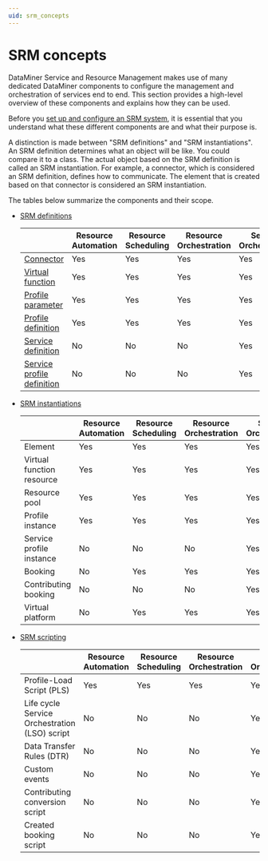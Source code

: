 ```yaml
---
uid: srm_concepts
---
```


# SRM concepts

DataMiner Service and Resource Management makes use of many dedicated DataMiner components to configure the management and orchestration of services end to end. This section provides a high-level overview of these components and explains how they can be used.

Before you [set up and configure an SRM system](xref:srm_getting_started), it is essential that you understand what these different components are and what their purpose is.

A distinction is made between "SRM definitions" and "SRM instantiations". An SRM definition determines what an object will be like. You could compare it to a class. The actual object based on the SRM definition is called an SRM instantiation. For example, a connector, which is considered an SRM definition, defines how to communicate. The element that is created based on that connector is considered an SRM instantiation.

The tables below summarize the components and their scope.

- [SRM definitions](xref:srm_definitions)

  | | Resource Automation | Resource Scheduling | Resource Orchestration | Service Orchestration |
  |--|---------------------|---------------------|------------------------|-----------------------|
  | [Connector](xref:srm_definitions#connector) | Yes | Yes | Yes | Yes |
  | [Virtual function](xref:srm_definitions#virtual-function) | Yes | Yes | Yes | Yes |
  | [Profile parameter](xref:srm_definitions#profile-parameter) | Yes | Yes | Yes | Yes |
  | [Profile definition](xref:srm_definitions#profile-definition) | Yes | Yes | Yes | Yes |
  | [Service definition](xref:srm_definitions#service-definition) | No | No | No | Yes |
  | [Service profile definition](xref:srm_definitions#service-profile-definition) | No | No | No | Yes |

- [SRM instantiations](xref:srm_instantiations)

  | | Resource Automation | Resource Scheduling | Resource Orchestration | Service Orchestration |
  |--|---------------------|---------------------|------------------------|-----------------------|
  | Element | Yes | Yes | Yes | Yes |
  | Virtual function resource | Yes | Yes | Yes | Yes |
  | Resource pool | Yes | Yes | Yes | Yes |
  | Profile instance | Yes | Yes | Yes | Yes |
  | Service profile instance | No | No | No | Yes |
  | Booking | No | Yes | Yes | Yes |
  | Contributing booking | No | No | No | Yes |
  | Virtual platform | No | Yes | Yes | Yes |

- [SRM scripting](xref:srm_scripting)

  | | Resource Automation | Resource Scheduling | Resource Orchestration | Service Orchestration |
  |--|---------------------|---------------------|------------------------|-----------------------|
  | Profile-Load Script (PLS) | Yes | Yes | Yes | Yes |
  | Life cycle Service Orchestration (LSO) script | No | No | No | Yes |
  | Data Transfer Rules (DTR) | No | No | No | Yes |
  | Custom events | No | No | No | Yes |
  | Contributing conversion script | No | No | No | Yes |
  | Created booking script | No | No | No | Yes |

